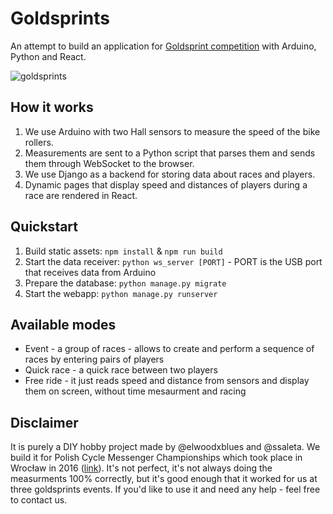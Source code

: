 # Goldsprints

An attempt to build an application for [Goldsprint competition](https://en.wikipedia.org/wiki/Goldsprint) with Arduino, Python and React.

![goldsprints](https://cloud.githubusercontent.com/assets/5421321/24585852/423c5fec-1794-11e7-9653-43f4c8cdb2df.png)

## How it works
1. We use Arduino with two Hall sensors to measure the speed of the bike rollers.
2. Measurements are sent to a Python script that parses them and sends them through WebSocket to the browser.
3. We use Django as a backend for storing data about races and players.
4. Dynamic pages that display speed and distances of players during a race are rendered in React.

## Quickstart
1. Build static assets: `npm install` & `npm run build`
2. Start the data receiver: `python ws_server [PORT]` - PORT is the USB port that receives data from Arduino
3. Prepare the database: `python manage.py migrate`
4. Start the webapp: `python manage.py runserver`

## Available modes
- Event - a group of races - allows to create and perform a sequence of races by entering pairs of players
- Quick race - a quick race between two players
- Free ride - it just reads speed and distance from sensors and display them on screen, without time mesaurment and racing

## Disclaimer
It is purely a DIY hobby project made by @elwoodxblues and @ssaleta. We build it for Polish Cycle Messenger Championships which took place in Wrocław in 2016 ([link](http://pcmc2016.pl/)). It's not perfect, it's not always doing the measurments 100% correctly, but it's good enough that it worked for us at three goldsprints events. If you'd like to use it and need any help - feel free to contact us.
